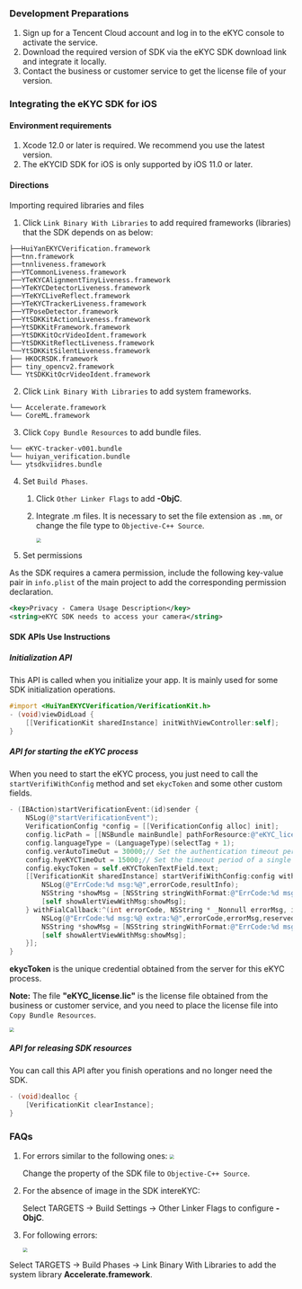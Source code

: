 ### Development Preparations

1. Sign up for a Tencent Cloud account and log in to the eKYC console to activate the service.
2. Download the required version of SDK via the eKYC SDK download link and integrate it locally.
3. Contact the business or customer service to get the license file of your version.



### Integrating the eKYC SDK for iOS

#### Environment requirements

1. Xcode 12.0 or later is required. We recommend you use the latest version.
2. The eKYCID SDK for iOS is only supported by iOS 11.0 or later.

#### Directions

Importing required libraries and files

1. Click `Link Binary With Libraries` to add required frameworks (libraries) that the SDK depends on as below:

```
├──HuiYanEKYCVerification.framework
├──tnn.framework
├──tnnliveness.framework
├──YTCommonLiveness.framework
├──YTeKYCAlignmentTinyLiveness.framework
├──YTeKYCDetectorLiveness.framework
├──YTeKYCLiveReflect.framework
├──YTeKYCTrackerLiveness.framework
├──YTPoseDetector.framework
├──YtSDKKitActionLiveness.framework
├──YtSDKKitFramework.framework
├──YtSDKKitOcrVideoIdent.framework
├──YtSDKKitReflectLiveness.framework
└──YtSDKKitSilentLiveness.framework
├── HKOCRSDK.framework
├── tiny_opencv2.framework
└── YtSDKKitOcrVideoIdent.framework
```

2. Click `Link Binary With Libraries` to add system frameworks.

```
└── Accelerate.framework
└── CoreML.framework
```

3. Click `Copy Bundle Resources` to add bundle files.

```
└── eKYC-tracker-v001.bundle
└── huiyan_verification.bundle
└── ytsdkviidres.bundle
```

4. Set `Build Phases`.

   1. Click `Other Linker Flags` to add **-ObjC**.

   2. Integrate .m files. It is necessary to set the file extension as `.mm`, or change the file type to `Objective-C++ Source`.

      <img src="https://ai-sdk-release-1254418846.cos.ap-guangzhou.myqcloud.com/EKYC/%E5%9B%BE%E5%BA%8A/setOC%2B%2B.png" style="zoom:50%;" />

5. Set permissions

As the SDK requires a camera permission, include the following key-value pair in `info.plist` of the main project to add the corresponding permission declaration.

```XML
<key>Privacy - Camera Usage Description</key>
<string>eKYC SDK needs to access your camera</string>
```



#### SDK APIs Use Instructions

##### Initialization API

This API is called when you initialize your app. It is mainly used for some SDK initialization operations.

```objective-c
#import <HuiYanEKYCVerification/VerificationKit.h>
- (void)viewDidLoad {
    [[VerificationKit sharedInstance] initWithViewController:self];
}
```

##### API for starting the eKYC process

When you need to start the eKYC process, you just need to call the `startVerifiWithConfig` method and set `ekycToken` and some other custom fields.

```objective-c
- (IBAction)startVerificationEvent:(id)sender {
    NSLog(@"startVerificationEvent");
    VerificationConfig *config = [[VerificationConfig alloc] init];
    config.licPath = [[NSBundle mainBundle] pathForResource:@"eKYC_license.lic" ofType:nil];
    config.languageType = (LanguageType)(selectTag + 1);
    config.verAutoTimeOut = 30000;// Set the authentication timeout period
    config.hyeKYCTimeOut = 15000;// Set the timeout period of a single eKYC authentication operation
    config.ekycToken = self.eKYCTokenTextField.text;
    [[VerificationKit sharedInstance] startVerifiWithConfig:config withSuccCallback:^(int errorCode, id  _Nonnull resultInfo, id  _Nullable reserved) {
        NSLog(@"ErrCode:%d msg:%@",errorCode,resultInfo);
        NSString *showMsg = [NSString stringWithFormat:@"ErrCode:%d msg:%@",errorCode,resultInfo];
        [self showAlertViewWithMsg:showMsg];
    } withFialCallback:^(int errorCode, NSString * _Nonnull errorMsg, id  _Nullable reserved) {
        NSLog(@"ErrCode:%d msg:%@ extra:%@",errorCode,errorMsg,reserved);
        NSString *showMsg = [NSString stringWithFormat:@"ErrCode:%d msg:%@ extra:%@",errorCode,errorMsg,reserved];
        [self showAlertViewWithMsg:showMsg];
    }];
}
```

**ekycToken** is the unique credential obtained from the server for this eKYC process.

**Note:** The file **"eKYC_license.lic"** is the license file obtained from the business or customer service, and you need to place the license file into `Copy Bundle Resources`.

<img src="https://ai-sdk-release-1254418846.cos.ap-guangzhou.myqcloud.com/EKYC/%E5%9B%BE%E5%BA%8A/eKYCLicResources.png" style="zoom:50%;" />



##### API for releasing SDK resources

You can call this API after you finish operations and no longer need the SDK.

```objective-c
- (void)dealloc {
    [VerificationKit clearInstance];
}
```



### FAQs

1. For errors similar to the following ones:
   <img src="https://ai-sdk-release-1254418846.cos.ap-guangzhou.myqcloud.com/EKYC/%E5%9B%BE%E5%BA%8A/iOS_OC%2B%2Bset.png" style="zoom:50%;" />

   Change the property of the SDK file to `Objective-C++ Source`.

2. For the absence of image in the SDK intereKYC:

   Select TARGETS -> Build Settings -> Other Linker Flags to configure **-ObjC**. 

3. For following errors:

   <img src="https://ai-sdk-release-1254418846.cos.ap-guangzhou.myqcloud.com/EKYC/%E5%9B%BE%E5%BA%8A/AccelerateLose.png" style="zoom:50%;" />

Select TARGETS -> Build Phases -> Link Binary With Libraries to add the system library **Accelerate.framework**.
